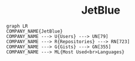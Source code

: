 <h1 align="center">JetBlue</h1>

```mermaid
graph LR
COMPANY_NAME{JetBlue}
COMPANY_NAME ---> U{Users} ---> UN[79]
COMPANY_NAME ---> R{Repositories} ---> RN[723]
COMPANY_NAME ---> G{Gists} ---> GN[355]
COMPANY_NAME ---> ML{Most Used<br>Languages}
```
